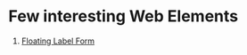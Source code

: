 <h1>Few interesting Web Elements</h1>
<ol>
  <li><a href="https://www.freecodecamp.org/news/how-to-build-sign-up-form-with-html-and-css/">Floating Label Form</a></li>
</ol>
